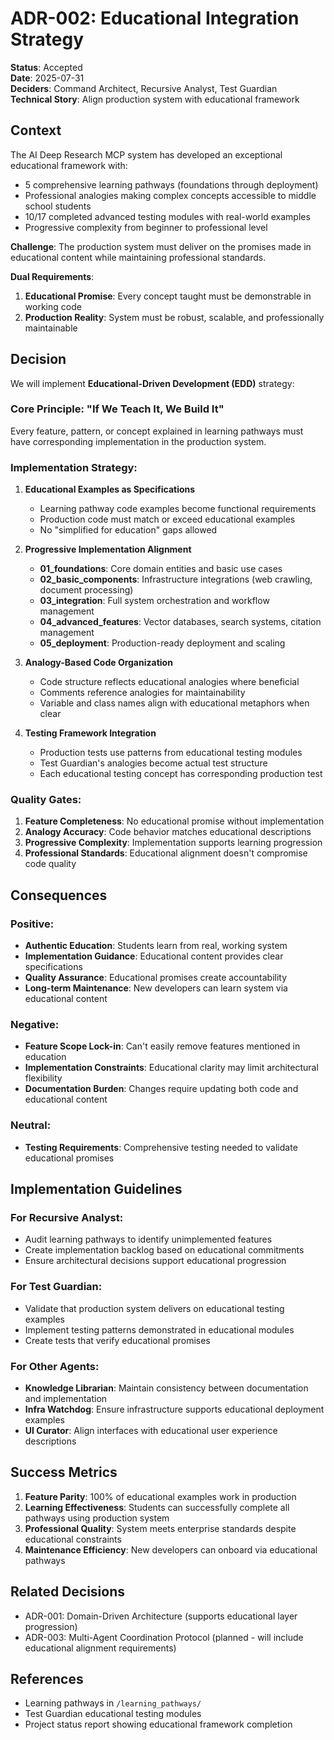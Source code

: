 # ADR-002: Educational Integration Strategy

**Status**: Accepted  
**Date**: 2025-07-31  
**Deciders**: Command Architect, Recursive Analyst, Test Guardian  
**Technical Story**: Align production system with educational framework

## Context

The AI Deep Research MCP system has developed an exceptional educational framework with:
- 5 comprehensive learning pathways (foundations through deployment)
- Professional analogies making complex concepts accessible to middle school students
- 10/17 completed advanced testing modules with real-world examples
- Progressive complexity from beginner to professional level

**Challenge**: The production system must deliver on the promises made in educational content while maintaining professional standards.

**Dual Requirements**:
1. **Educational Promise**: Every concept taught must be demonstrable in working code
2. **Production Reality**: System must be robust, scalable, and professionally maintainable

## Decision

We will implement **Educational-Driven Development (EDD)** strategy:

### Core Principle: "If We Teach It, We Build It"
Every feature, pattern, or concept explained in learning pathways must have corresponding implementation in the production system.

### Implementation Strategy:

1. **Educational Examples as Specifications**
   - Learning pathway code examples become functional requirements
   - Production code must match or exceed educational examples
   - No "simplified for education" gaps allowed

2. **Progressive Implementation Alignment**
   - **01_foundations**: Core domain entities and basic use cases
   - **02_basic_components**: Infrastructure integrations (web crawling, document processing)
   - **03_integration**: Full system orchestration and workflow management
   - **04_advanced_features**: Vector databases, search systems, citation management
   - **05_deployment**: Production-ready deployment and scaling

3. **Analogy-Based Code Organization**
   - Code structure reflects educational analogies where beneficial
   - Comments reference analogies for maintainability
   - Variable and class names align with educational metaphors when clear

4. **Testing Framework Integration**
   - Production tests use patterns from educational testing modules
   - Test Guardian's analogies become actual test structure
   - Each educational testing concept has corresponding production test

### Quality Gates:

1. **Feature Completeness**: No educational promise without implementation
2. **Analogy Accuracy**: Code behavior matches educational descriptions
3. **Progressive Complexity**: Implementation supports learning progression
4. **Professional Standards**: Educational alignment doesn't compromise code quality

## Consequences

### Positive:
- **Authentic Education**: Students learn from real, working system
- **Implementation Guidance**: Educational content provides clear specifications
- **Quality Assurance**: Educational promises create accountability
- **Long-term Maintenance**: New developers can learn system via educational content

### Negative:
- **Feature Scope Lock-in**: Can't easily remove features mentioned in education
- **Implementation Constraints**: Educational clarity may limit architectural flexibility
- **Documentation Burden**: Changes require updating both code and educational content

### Neutral:
- **Testing Requirements**: Comprehensive testing needed to validate educational promises

## Implementation Guidelines

### For Recursive Analyst:
- Audit learning pathways to identify unimplemented features
- Create implementation backlog based on educational commitments
- Ensure architectural decisions support educational progression

### For Test Guardian:
- Validate that production system delivers on educational testing examples
- Implement testing patterns demonstrated in educational modules
- Create tests that verify educational promises

### For Other Agents:
- **Knowledge Librarian**: Maintain consistency between documentation and implementation
- **Infra Watchdog**: Ensure infrastructure supports educational deployment examples
- **UI Curator**: Align interfaces with educational user experience descriptions

## Success Metrics

1. **Feature Parity**: 100% of educational examples work in production
2. **Learning Effectiveness**: Students can successfully complete all pathways using production system
3. **Professional Quality**: System meets enterprise standards despite educational constraints
4. **Maintenance Efficiency**: New developers can onboard via educational pathways

## Related Decisions

- ADR-001: Domain-Driven Architecture (supports educational layer progression)
- ADR-003: Multi-Agent Coordination Protocol (planned - will include educational alignment requirements)

## References

- Learning pathways in `/learning_pathways/`
- Test Guardian educational testing modules
- Project status report showing educational framework completion
